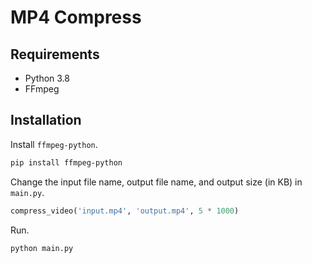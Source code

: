 # MP4 Compress

## Requirements

- Python 3.8
- FFmpeg

## Installation

Install `ffmpeg-python`.

```sh
pip install ffmpeg-python
```

Change the input file name, output file name, and output size (in KB) in `main.py`.

```py
compress_video('input.mp4', 'output.mp4', 5 * 1000)
```

Run.

```sh
python main.py
```
